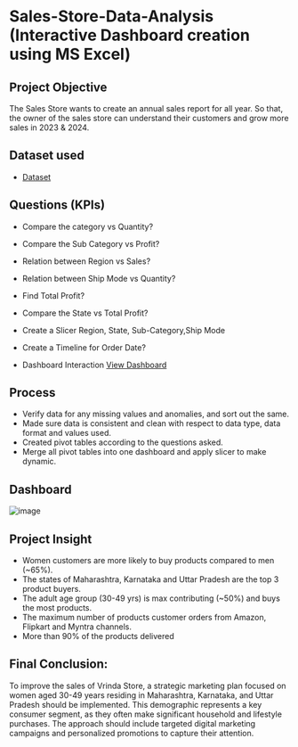 # Sales-Store-Data-Analysis (Interactive Dashboard creation using MS Excel)
## Project Objective
The Sales Store wants to create an annual sales report for all year. So that, the owner of the sales store can understand their customers and grow more sales in 2023 & 2024.

## Dataset used
- <a href="https://github.com/muniasamyk/Excel_Mini_Project/blob/main/Excel_Mini_Project.xlsx">Dataset</a>

## Questions (KPIs)
- Compare the category vs Quantity?
- Compare the Sub Category vs Profit?
- Relation between Region vs Sales?
- Relation between Ship Mode vs Quantity?
- Find Total Profit?
- Compare the State vs Total Profit?
- Create a Slicer Region, State, Sub-Category,Ship Mode  
- Create a Timeline for Order Date?

- Dashboard Interaction <a href="https://github.com/ritikbh193/Data-Analytics-with-Excel/blob/main/Dashboard_Image.png">View Dashboard</a>

## Process
- Verify data for any missing values and anomalies, and sort out the same.
- Made sure data is consistent and clean with respect to data type, data format and values used.
- Created pivot tables according to the questions asked.
- Merge all pivot tables into one dashboard and apply slicer to make dynamic.

## Dashboard

![image](https://github.com/user-attachments/assets/32729106-7347-46a1-a64b-e6e49763bea6)



## Project Insight
- Women customers are more likely to buy products compared to men (~65%).
- The states of Maharashtra, Karnataka and Uttar Pradesh are the top 3 product buyers.
- The adult age group (30-49 yrs) is max contributing (~50%) and buys the most products.
- The maximum number of products customer orders from Amazon, Flipkart and Myntra channels.
- More than 90% of the products delivered

## Final Conclusion:
To improve the sales of Vrinda Store, a strategic marketing plan focused on women aged 30-49 years residing in Maharashtra, Karnataka, and Uttar Pradesh should be implemented. This demographic represents a key consumer segment, as they often make significant household and lifestyle purchases. The approach should include targeted digital marketing campaigns and personalized promotions to capture their attention.

